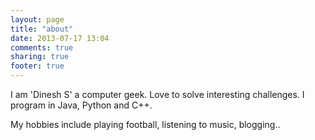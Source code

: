 ```yaml
---
layout: page
title: "about"
date: 2013-07-17 13:04
comments: true
sharing: true
footer: true
---
```


I am 'Dinesh S' a computer geek. Love to solve interesting challenges. I program in Java, Python and C++. 

My hobbies include playing football, listening to music, blogging..